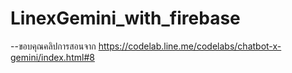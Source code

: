 # LinexGemini_with_firebase

--ขอบคุณคลิปการสอนจาก https://codelab.line.me/codelabs/chatbot-x-gemini/index.html#8
